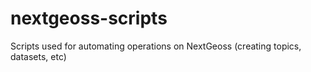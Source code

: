 # nextgeoss-scripts
Scripts used for automating operations on NextGeoss (creating topics, datasets, etc)
